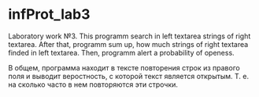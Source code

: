 # infProt_lab3
Laboratory work №3. 
This programm search in left textarea strings of right textarea.
After that, programm sum up, how much strings of right textarea
finded in left textarea. Then, programm alert a probability of openess.

В общем, программа находит в тексте повторения строк из правого поля и выводит веростность, с которой текст является открытым.
Т. е. на сколько часто в нем повторяются эти строчки.

